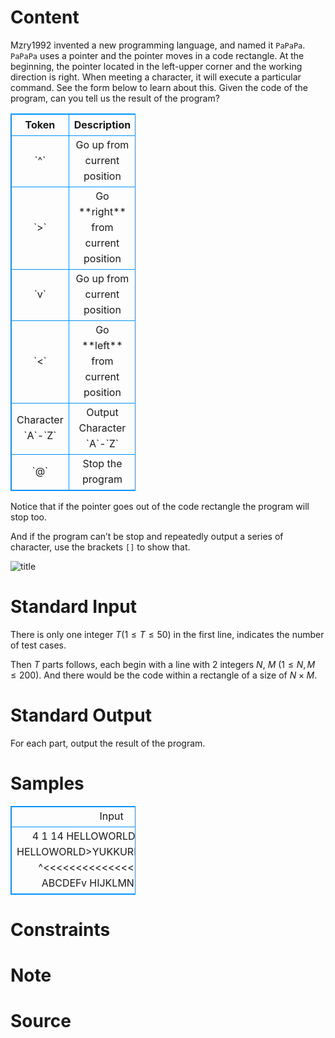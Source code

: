 
# Content

Mzry1992 invented a new programming language, and named it `PaPaPa`. `PaPaPa` uses a pointer and the pointer moves in a code rectangle. At the beginning, the pointer located in the left-upper corner and the working direction is right. When meeting a character, it will execute a particular command. See the form below to learn about this. Given the code of the program, can you tell us the result of the program?

<table class="table">
<thead>
<tr><th>Token</th><th>Description</th></tr>
</thead>
<tbody>
<tr><td>`^`</td><td>Go up from current position</td></tr>
<tr><td>`>`</td><td>Go **right** from current position</td></tr>
<tr><td>`v`</td><td>Go up from current position</td></tr>
<tr><td>`<`</td><td>Go **left** from current position</td></tr>
<tr><td>Character `A`-`Z`</td><td>Output Character `A`-`Z`</td></tr>
<tr><td>`@`</td><td>Stop the program</td></tr>
</tbody>
</table>

Notice that if the pointer goes out of the code rectangle the program will stop too.

And if the program can’t be stop and repeatedly output a series of character, use the brackets `[]` to show that.

![title](/source/lutece/papapa/img/aHR0cHM6Ly9hY20udWVzdGMuZWR1LmNuL21lZGlhL2ltYWdlL3Byb2JsZW0vNTQzLzIwMTQwODI1MjM0NDEyMjI5MTUuanBn.jpg)

# Standard Input

There is only one integer $T$($1\leq T\leq 50$) in the first line, indicates the number of test cases.

Then $T$ parts follows, each begin with a line with $2$ integers $N$, $M$ ($1\leq N, M\leq 200$). And there would be the code within a rectangle of a size of $N\times M$.

# Standard Output

For each part, output the result of the program.

# Samples

<style>
        table,table tr th, table tr td { border:1px solid #0094ff; }
        table { width: 200px; min-height: 25px; line-height: 25px; text-align: center; border-collapse: collapse;}   
    </style>
<table>
	<tr>
		<td>Input</td>
		<td>Output</td>
	</tr>
<tr><td>4
1 14
HELLOWORLD@AAA
1 14
HELLOWORLD><AA
2 20
>YUKKURISHITEITTENEv
^<<<<<<<<<<<<<<<<<<<
3 7
ABCDEFv
HIJKLMN
OP^RST<</td><td>HELLOWORLD
HELLOWORLD[]
[YUKKURISHITEITTENE]
ABCDEFNTSRJC</td></tr></table>


# Constraints



# Note



# Source


